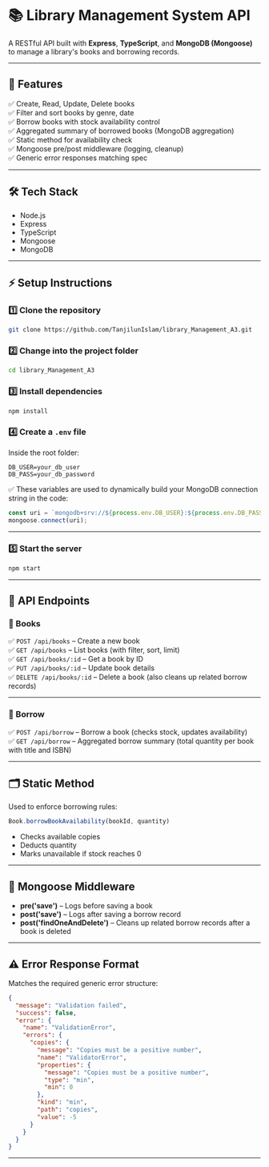 <!-- # 📚 Library Management System API

A RESTful API built with **Express**, **TypeScript**, and **MongoDB (Mongoose)** to manage a library's books and borrowing records.

---

## 🚀 Features

✅ Create, Read, Update, Delete books  
✅ Filter and sort books by genre, date  
✅ Borrow books with stock availability control  
✅ Aggregated summary of borrowed books (MongoDB aggregation)  
✅ Static method for availability check  
✅ Mongoose pre/post middleware (logging, cleanup)  
✅ Generic error responses matching spec

---

## 🛠️ Tech Stack

- Node.js
- Express
- TypeScript
- Mongoose
- MongoDB

---

## ⚡ Setup Instructions

1️⃣ Clone the repository:

```bash
git clone https://github.com/TanjilunIslam/library_Management_A3.git
cd library_Management_A3
```

2️⃣ Install dependencies:

```bash
npm install
```

3️⃣ Create a `.env` file:

```
MONGODB_URI=your_mongodb_connection_string
PORT=5000
```

4️⃣ Start the server:

```bash
npm run dev
```

---

## 📌 API Endpoints

### 📘 Books

✅ `POST /api/books` – Create a new book  
✅ `GET /api/books` – List books (with filter, sort, limit)  
✅ `GET /api/books/:id` – Get a book by ID  
✅ `PUT /api/books/:id` – Update book details  
✅ `DELETE /api/books/:id` – Delete a book (also cleans up related borrow records)

---

### 📖 Borrow

✅ `POST /api/borrow` – Borrow a book (checks stock, updates availability)  
✅ `GET /api/borrow` – Aggregated borrow summary (total quantity per book with title and ISBN)

---

## 🗂️ Static Method

Used to enforce borrowing rules:

```ts
Book.borrowBookAvailability(bookId, quantity)
```
- Checks available copies
- Deducts quantity
- Marks unavailable if stock reaches 0

---

## 🔄 Mongoose Middleware

- **pre('save')** – Logs before saving a book  
- **post('save')** – Logs after saving a borrow record  
- **post('findOneAndDelete')** – Cleans up related borrow records after a book is deleted

---

## ⚠️ Error Response Format

Matches the required generic error structure:

```json
{
  "message": "Validation failed",
  "success": false,
  "error": {
    "name": "ValidationError",
    "errors": {
      "copies": {
        "message": "Copies must be a positive number",
        "name": "ValidatorError",
        "properties": {
          "message": "Copies must be a positive number",
          "type": "min",
          "min": 0
        },
        "kind": "min",
        "path": "copies",
        "value": -5
      }
    }
  }
}
``` -->




# 📚 Library Management System API

A RESTful API built with **Express**, **TypeScript**, and **MongoDB (Mongoose)** to manage a library's books and borrowing records.

---

## 🚀 Features

✅ Create, Read, Update, Delete books  
✅ Filter and sort books by genre, date  
✅ Borrow books with stock availability control  
✅ Aggregated summary of borrowed books (MongoDB aggregation)  
✅ Static method for availability check  
✅ Mongoose pre/post middleware (logging, cleanup)  
✅ Generic error responses matching spec

---

## 🛠️ Tech Stack

- Node.js
- Express
- TypeScript
- Mongoose
- MongoDB

---

## ⚡ Setup Instructions

### 1️⃣ Clone the repository

```bash
git clone https://github.com/TanjilunIslam/library_Management_A3.git
```

### 2️⃣ Change into the project folder

```bash
cd library_Management_A3
```

### 3️⃣ Install dependencies

```bash
npm install
```

### 4️⃣ Create a `.env` file

Inside the root folder:

```env
DB_USER=your_db_user
DB_PASS=your_db_password
```

✅ These variables are used to dynamically build your MongoDB connection string in the code:

```ts
const uri = `mongodb+srv://${process.env.DB_USER}:${process.env.DB_PASS}@cluster.mongodb.net/?retryWrites=true&w=majority`;
mongoose.connect(uri);
```

---

### 5️⃣ Start the server

```bash
npm start
```

---

## 📌 API Endpoints

### 📘 Books

✅ `POST /api/books` – Create a new book  
✅ `GET /api/books` – List books (with filter, sort, limit)  
✅ `GET /api/books/:id` – Get a book by ID  
✅ `PUT /api/books/:id` – Update book details  
✅ `DELETE /api/books/:id` – Delete a book (also cleans up related borrow records)

---

### 📖 Borrow

✅ `POST /api/borrow` – Borrow a book (checks stock, updates availability)  
✅ `GET /api/borrow` – Aggregated borrow summary (total quantity per book with title and ISBN)

---

## 🗂️ Static Method

Used to enforce borrowing rules:

```ts
Book.borrowBookAvailability(bookId, quantity)
```
- Checks available copies
- Deducts quantity
- Marks unavailable if stock reaches 0

---

## 🔄 Mongoose Middleware

- **pre('save')** – Logs before saving a book  
- **post('save')** – Logs after saving a borrow record  
- **post('findOneAndDelete')** – Cleans up related borrow records after a book is deleted

---

## ⚠️ Error Response Format

Matches the required generic error structure:

```json
{
  "message": "Validation failed",
  "success": false,
  "error": {
    "name": "ValidationError",
    "errors": {
      "copies": {
        "message": "Copies must be a positive number",
        "name": "ValidatorError",
        "properties": {
          "message": "Copies must be a positive number",
          "type": "min",
          "min": 0
        },
        "kind": "min",
        "path": "copies",
        "value": -5
      }
    }
  }
}
```

---
